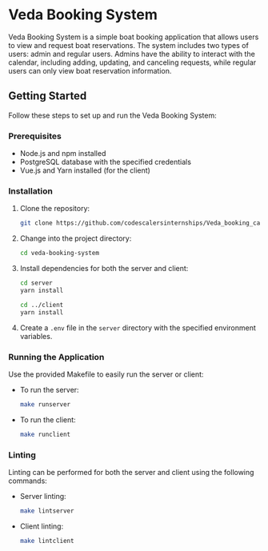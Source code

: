 # Veda Booking System

Veda Booking System is a simple boat booking application that allows users to view and request boat reservations. The system includes two types of users: admin and regular users. Admins have the ability to interact with the calendar, including adding, updating, and canceling requests, while regular users can only view boat reservation information.

## Getting Started

Follow these steps to set up and run the Veda Booking System:

### Prerequisites

- Node.js and npm installed
- PostgreSQL database with the specified credentials
- Vue.js and Yarn installed (for the client)

### Installation

1. Clone the repository:

    ```bash
    git clone https://github.com/codescalersinternships/Veda_booking_calendar
    ```

2. Change into the project directory:

    ```bash
    cd veda-booking-system
    ```

3. Install dependencies for both the server and client:

    ```bash
    cd server
    yarn install

    cd ../client
    yarn install
    ```

4. Create a `.env` file in the `server` directory with the specified environment variables.

### Running the Application

Use the provided Makefile to easily run the server or client:

- To run the server:

    ```bash
    make runserver
    ```

- To run the client:

    ```bash
    make runclient
    ```

### Linting

Linting can be performed for both the server and client using the following commands:

- Server linting:

    ```bash
    make lintserver
    ```

- Client linting:

    ```bash
    make lintclient
    ```
